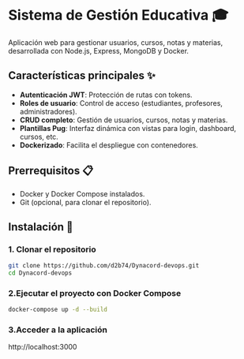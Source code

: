 # Sistema de Gestión Educativa 🎓

Aplicación web para gestionar usuarios, cursos, notas y materias, desarrollada con Node.js, Express, MongoDB y Docker.

## Características principales ✨
- **Autenticación JWT**: Protección de rutas con tokens.
- **Roles de usuario**: Control de acceso (estudiantes, profesores, administradores).
- **CRUD completo**: Gestión de usuarios, cursos, notas y materias.
- **Plantillas Pug**: Interfaz dinámica con vistas para login, dashboard, cursos, etc.
- **Dockerizado**: Facilita el despliegue con contenedores.

## Prerrequisitos 📋
- Docker y Docker Compose instalados.
- Git (opcional, para clonar el repositorio).

## Instalación 🚀

### 1. Clonar el repositorio
```bash
git clone https://github.com/d2b74/Dynacord-devops.git
cd Dynacord-devops
```
### 2.Ejecutar el proyecto con Docker Compose
```bash
docker-compose up -d --build
```

### 3.Acceder a la aplicación

http://localhost:3000
